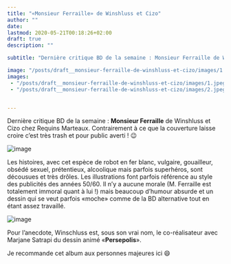 ```yaml
---
title: "«Monsieur Ferraille» de Winshluss et Cizo"
author: ""
date: 
lastmod: 2020-05-21T00:18:26+02:00
draft: true
description: ""

subtitle: "Dernière critique BD de la semaine : Monsieur Ferraille de Winshluss et Cizo chez Requins Marteaux. Contrairement à ce que la couverture…"

image: "/posts/draft__monsieur-ferraille-de-winshluss-et-cizo/images/1.jpeg" 
images:
 - "/posts/draft__monsieur-ferraille-de-winshluss-et-cizo/images/1.jpeg"
 - "/posts/draft__monsieur-ferraille-de-winshluss-et-cizo/images/2.jpeg"


---
```


Dernière critique BD de la semaine : **Monsieur Ferraille** de Winshluss et Cizo chez Requins Marteaux. Contrairement à ce que la couverture laisse croire c’est très trash et pour public averti ! 😉




![image](/posts/draft__monsieur-ferraille-de-winshluss-et-cizo/images/1.jpeg#layoutTextWidth)



Les histoires, avec cet espèce de robot en fer blanc, vulgaire, gouailleur, obsédé sexuel, prétentieux, alcoolique mais parfois superhéros, sont décousues et très drôles. Les illustrations font parfois référence au style des publicités des années 50/60. Il n’y a aucune morale (M. Ferraille est totalement immoral quant à lui !) mais beaucoup d’humour absurde et un dessin qui se veut parfois «moche» comme de la BD alternative tout en étant assez travaillé.




![image](/posts/draft__monsieur-ferraille-de-winshluss-et-cizo/images/2.jpeg#layoutTextWidth)



Pour l’anecdote, Winschluss est, sous son vrai nom, le co-réalisateur avec Marjane Satrapi du dessin animé «**Persepolis**».

Je recommande cet album aux personnes majeures ici 😄
